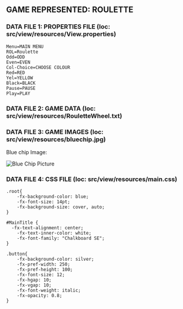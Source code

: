 ## GAME REPRESENTED: ROULETTE

### DATA FILE 1: PROPERTIES FILE (loc: src/view/resources/View.properties)
    Menu=MAIN MENU
    ROL=Roulette
    Odd=ODD
    Even=EVEN
    Col-Choice=CHOOSE COLOUR
    Red=RED
    Yel=YELLOW
    Black=BLACK
    Pause=PAUSE
    Play=PLAY

### DATA FILE 2: GAME DATA (loc: src/view/resources/RouletteWheel.txt)


### DATA FILE 3: GAME IMAGES (loc: src/view/resources/bluechip.jpg)
   Blue chip Image:
  
  ![Blue Chip Picture](bluechip.jpg "Blue chip")
    
    

### DATA FILE 4: CSS FILE (loc: src/view/resources/main.css)
    .root{
        -fx-background-color: blue;
        -fx-font-size: 14pt;
        -fx-background-size: cover, auto;
    }

    #MainTitle {
      -fx-text-alignment: center;
        -fx-text-inner-color: white;
        -fx-font-family: "Chalkboard SE";
    }
    
    .button{
        -fx-background-color: silver;
        -fx-pref-width: 250;
        -fx-pref-height: 100;
        -fx-font-size: 12;
        -fx-hgap: 10;
        -fx-vgap: 10;
        -fx-font-weight: italic;
        -fx-opacity: 0.8;
    }